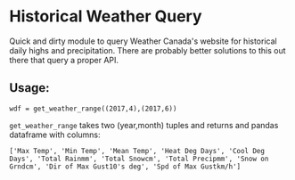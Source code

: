 # Historical Weather Query

Quick and dirty module to query Weather Canada's website for historical daily highs and precipitation. There are probably better solutions to this out there that query a proper API.

## Usage:
```from vanweather import get_weather_range
wdf = get_weather_range((2017,4),(2017,6))
```

```get_weather_range``` takes two (year,month) tuples and returns and pandas dataframe with columns: 

```['Max Temp', 'Min Temp', 'Mean Temp', 'Heat Deg Days', 'Cool Deg Days', 'Total Rainmm', 'Total Snowcm', 'Total Precipmm', 'Snow on Grndcm', 'Dir of Max Gust10's deg', 'Spd of Max Gustkm/h']```